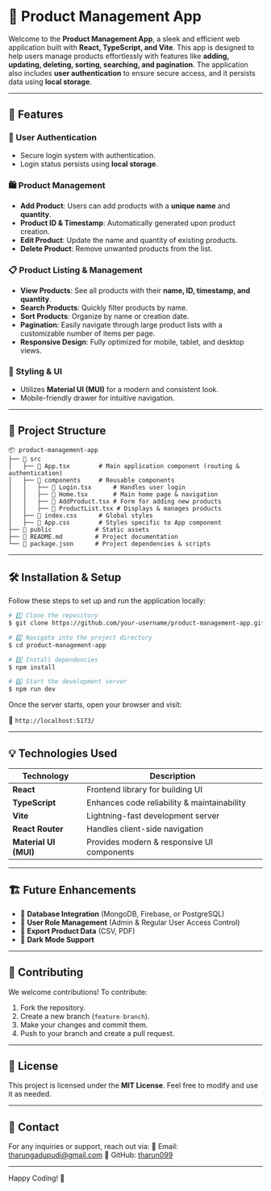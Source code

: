 # 🚀 Product Management App

Welcome to the **Product Management App**, a sleek and efficient web application built with **React, TypeScript, and Vite**. This app is designed to help users manage products effortlessly with features like **adding, updating, deleting, sorting, searching, and pagination**. The application also includes **user authentication** to ensure secure access, and it persists data using **local storage**.

---

## 📌 Features

### 🔐 User Authentication

- Secure login system with authentication.
- Login status persists using **local storage**.

### 🛍️ Product Management

- **Add Product**: Users can add products with a **unique name** and **quantity**.
- **Product ID & Timestamp**: Automatically generated upon product creation.
- **Edit Product**: Update the name and quantity of existing products.
- **Delete Product**: Remove unwanted products from the list.

### 📋 Product Listing & Management

- **View Products**: See all products with their **name, ID, timestamp, and quantity**.
- **Search Products**: Quickly filter products by name.
- **Sort Products**: Organize by name or creation date.
- **Pagination**: Easily navigate through large product lists with a customizable number of items per page.
- **Responsive Design**: Fully optimized for mobile, tablet, and desktop views.

### 🎨 Styling & UI

- Utilizes **Material UI (MUI)** for a modern and consistent look.
- Mobile-friendly drawer for intuitive navigation.

---

## 📂 Project Structure

```
📦 product-management-app
├── 📂 src
│   ├── 📄 App.tsx        # Main application component (routing & authentication)
│   ├── 📂 components     # Reusable components
│   │   ├── 📄 Login.tsx      # Handles user login
│   │   ├── 📄 Home.tsx       # Main home page & navigation
│   │   ├── 📄 AddProduct.tsx # Form for adding new products
│   │   ├── 📄 ProductList.tsx # Displays & manages products
│   ├── 📄 index.css      # Global styles
│   ├── 📄 App.css        # Styles specific to App component
├── 📂 public            # Static assets
├── 📄 README.md         # Project documentation
└── 📄 package.json      # Project dependencies & scripts
```

---

## 🛠️ Installation & Setup

Follow these steps to set up and run the application locally:

```bash
# 1️⃣ Clone the repository
$ git clone https://github.com/your-username/product-management-app.git

# 2️⃣ Navigate into the project directory
$ cd product-management-app

# 3️⃣ Install dependencies
$ npm install

# 4️⃣ Start the development server
$ npm run dev
```

Once the server starts, open your browser and visit:

🔗 `http://localhost:5173/`

---

## 💡 Technologies Used

| Technology            | Description                                 |
| --------------------- | ------------------------------------------- |
| **React**             | Frontend library for building UI            |
| **TypeScript**        | Enhances code reliability & maintainability |
| **Vite**              | Lightning-fast development server           |
| **React Router**      | Handles client-side navigation              |
| **Material UI (MUI)** | Provides modern & responsive UI components  |

---

## 🏗️ Future Enhancements

- 🔹 **Database Integration** (MongoDB, Firebase, or PostgreSQL)
- 🔹 **User Role Management** (Admin & Regular User Access Control)
- 🔹 **Export Product Data** (CSV, PDF)
- 🔹 **Dark Mode Support**

---

## 🤝 Contributing

We welcome contributions! To contribute:

1. Fork the repository.
2. Create a new branch (`feature-branch`).
3. Make your changes and commit them.
4. Push to your branch and create a pull request.

---

## 📜 License

This project is licensed under the **MIT License**. Feel free to modify and use it as needed.

---

## 📧 Contact

For any inquiries or support, reach out via:
📩 Email: [tharungadupudi@gmail.com](mailto\:tharungadupudi.com)
🐙 GitHub: [tharun099](https://github.com/tharun099)

---

Happy Coding! 🎉
